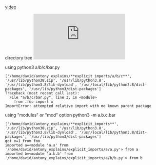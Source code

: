 [video](https://www.youtube.com/watch?v=uwtupH7LJco)

directory tree
![tree](https://github.com/DavidHernandez21/Pyhon-tutorials/blob/main/Anthony_explains/explicit_imports/img.txt)

using python3 a/b/c/bar.py

```
['/home/david/antony_explains/**explicit_imports/a/b/c**', '/usr/lib/python38.zip', '/usr/lib/python3.8', '/usr/lib/python3.8/lib-dynload', '/usr/local/lib/python3.8/dist-packages', '/usr/lib/python3/dist-packages']
Traceback (most recent call last):
  File "a/b/c/bar.py", line 3, in <module>
    from .foo import x
ImportError: attempted relative import with no known parent package
```

using "modules" or "mod" option
python3 -m a.b.c.bar

```
['/home/david/antony_explains/**explicit_imports**', '/usr/lib/python38.zip', '/usr/lib/python3.8', '/usr/lib/python3.8/lib-dynload', '/usr/local/lib/python3.8/dist-packages', '/usr/lib/python3/dist-packages']
got x=1 from foo
imported a=<module 'a.a' from '/home/david/antony_explains/explicit_imports/a/a.py'> from a
imported b=<module 'a.b.b' from '/home/david/antony_explains/explicit_imports/a/b/b.py'> from b
```